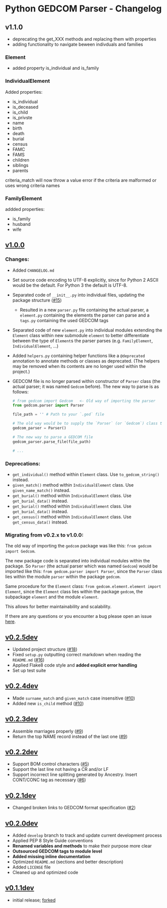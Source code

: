 # Python GEDCOM Parser - Changelog

## v1.1.0

- deprecating the get_XXX methods and replacing them with properties
- adding functionality to navigate beween indivduals and families

### Element

- added property is_individual and is_family

### IndividualElement

Added properties:

- is_individual
- is_deceased
- is_child
- is_privste
- name
- birth
- death
- burial
- census
- FAMC
- FAMS
- children
- siblings
- parents

criteria_match will now throw a value error if the criteria are malformed or uses wrong criteria names

### FamilyElement

addded properties:

- is_family
- husband
- wife

## [v1.0.0](https://github.com/smeyn/python-gedcom/tag/v1.0.1)

### Changes:

- Added `CHANGELOG.md`
- Set source code encoding to UTF-8 explicitly, since for Python 2 ASCII would be the default. For Python 3 the default is UTF-8.
- Separated code of `__init__.py` into individual files, updating the package structure ([#15](https://github.com/nickreynke/python-gedcom/issues/15))
  - Resulted in a new `parser.py` file containing the actual parser, a `element.py` containing the elements the parser can parse and a `tags.py` containing the used GEDCOM tags
- Separated code of new `element.py` into individual modules extending the `Element` class within new submodule `element` to better
  differentiate between the type of `Element`s the parser parses (e.g. `FamilyElement`, `IndividualElement`, ...)
- Added `helpers.py` containing helper functions like a `@deprecated` annotation to annotate methods or classes as
  deprecated. (The helpers may be removed when its contents are no longer used within the project.)
- GEDCOM file is no longer parsed within constructor of `Parser` class (the actual parser; it was named `Gedcom` before).
  The new way to parse is as follows:

  ```python
  # from gedcom import Gedcom   <- Old way of importing the parser
  from gedcom.parser import Parser

  file_path = '' # Path to your `.ged` file

  # The old way would be to supply the `Parser` (or `Gedcom`) class the `file_path` as its first parameter on initialization
  gedcom_parser = Parser()

  # The new way to parse a GEDCOM file
  gedcom_parser.parse_file(file_path)

  # ...
  ```

### Deprecations:

- `get_individual()` method within `Element` class. Use `to_gedcom_string()` instead.
- `given_match()` method within `IndividualElement` class. Use `given_name_match()` instead.
- `get_burial()` method within `IndividualElement` class. Use `get_burial_data()` instead.
- `get_burial()` method within `IndividualElement` class. Use `get_burial_data()` instead.
- `get_census()` method within `IndividualElement` class. Use `get_census_data()` instead.

### Migrating from v0.2.x to v1.0.0:

The old way of importing the `gedcom` package was like this: `from gedcom import Gedcom`.

The new package code is separated into individual modules within the package. So `Parser` (the actual parser which was named `Gedcom`) would be imported like this:
`from gedcom.parser import Parser`, since the `Parser` class lies within the module `parser` within the package `gedcom`.

Same procedure for the `Element` class: `from gedcom.element.element import Element`, since the `Element` class lies
within the package `gedcom`, the subpackage `element` and the module `element`.

This allows for better maintainability and scalability.

If there are any questions or you encounter a bug please open an issue [here](https://github.com/nickreynke/python-gedcom/issues).

## [v0.2.5dev](https://github.com/nickreynke/python-gedcom/releases/tag/v0.2.5dev)

- Updated project structure ([#18](https://github.com/nickreynke/python-gedcom/issues/18))
- Fixed `setup.py` outputting correct markdown when reading the `README.md` ([#16](https://github.com/nickreynke/python-gedcom/issues/16))
- Applied Flake8 code style and **added explicit error handling**
- Set up test suite

## [v0.2.4dev](https://github.com/nickreynke/python-gedcom/releases/tag/v0.2.4dev)

- Made `surname_match` and `given_match` case insensitive ([#10](https://github.com/nickreynke/python-gedcom/issues/10))
- Added new `is_child` method ([#10](https://github.com/nickreynke/python-gedcom/issues/10))

## [v0.2.3dev](https://github.com/nickreynke/python-gedcom/releases/tag/v0.2.3dev)

- Assemble marriages properly ([#9](https://github.com/nickreynke/python-gedcom/issues/9))
- Return the top NAME record instead of the last one ([#9](https://github.com/nickreynke/python-gedcom/issues/9))

## [v0.2.2dev](https://github.com/nickreynke/python-gedcom/releases/tag/v0.2.2dev)

- Support BOM control characters ([#5](https://github.com/nickreynke/python-gedcom/issues/5))
- Support the last line not having a CR and/or LF
- Support incorrect line splitting generated by Ancestry. Insert CONT/CONC tag as necessary ([#6](https://github.com/nickreynke/python-gedcom/issues/6))

## [v0.2.1dev](https://github.com/nickreynke/python-gedcom/releases/tag/v0.2.1dev)

- Changed broken links to GEDCOM format specification ([#2](https://github.com/nickreynke/python-gedcom/issues/2))

## [v0.2.0dev](https://github.com/nickreynke/python-gedcom/releases/tag/v0.2.0dev)

- Added `develop` branch to track and update current development process
- Applied PEP 8 Style Guide conventions
- **Renamed variables and methods** to make their purpose more clear
- **Outsourced GEDCOM tags to module level**
- **Added missing inline documentation**
- Optimized `README.md` (sections and better description)
- Added `LICENSE` file
- Cleaned up and optimized code

## [v0.1.1dev](https://github.com/nickreynke/python-gedcom/releases/tag/v0.1.1dev)

- initial release; [forked](https://github.com/madprime/python-gedcom)
